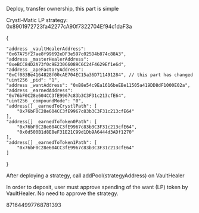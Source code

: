 Deploy, transfer ownership, this part is simple

Crystl-Matic LP strategy: 0x8901972723fa42277cA90f7322704Ef94c1daF3a

{

	"address _vaultHealerAddress": "0x67A75f27ae8f99692eDF3e597c025D4b874c88A3",
	"address _masterHealerAddress": "0xeBCC84D2A73f0c9E23066089C6C24F4629Ef1e6d",
	"address _apeFactoryAddress": "0xCf083Be4164828f00cAE704EC15a36D711491284", // this part has changed
	"uint256 _pid": "1",
	"address _wantAddress": "0xB8e54c9Ea1616beEBe11505a419DD8dF1000E02a",
	"address _earnedAddress": "0x76bF0C28e604CC3fE9967c83b3C3F31c213cfE64",
	"uint256 _compoundMode": "0",
	"address[] _earnedToCrystlPath": [
		"0x76bF0C28e604CC3fE9967c83b3C3F31c213cfE64"
	],
	"address[] _earnedToToken0Path": [
		"0x76bF0C28e604CC3fE9967c83b3C3F31c213cfE64",
		"0x0d500B1d8E8eF31E21C99d1Db9A6444d3ADf1270"
	],
	"address[] _earnedToToken1Path": [
		"0x76bF0C28e604CC3fE9967c83b3C3F31c213cfE64"
	]
}

After deploying a strategy, call addPool(strategyAddress) on VaultHealer

In order to deposit, user must approve spending of the want (LP) token by VaultHealer. No need to approve the strategy.

871644997768781393
